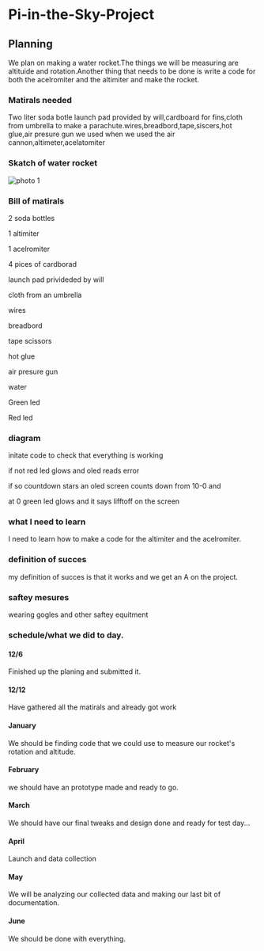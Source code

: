 # Pi-in-the-Sky-Project
## Planning
We plan on making a water rocket.The things we will be measuring are altituide and rotation.Another thing that needs to be done is write a code for both the acelromiter and the altimiter and make the rocket. 
### Matirals needed 
Two liter soda botle launch pad provided by will,cardboard for fins,cloth from umbrella to make a parachute.wires,breadbord,tape,siscers,hot glue,air presure gun we used when we used the air cannon,altimeter,acelatomiter
### Skatch of water rocket
![photo 1](https://user-images.githubusercontent.com/71345217/205986863-ab60c67c-df77-473f-ac91-66d4542f708a.JPG)
### Bill of matirals 
2 soda bottles

1 altimiter

1 acelromiter

4 pices of cardborad

launch pad privideded by will

cloth from an umbrella

wires

breadbord

tape
scissors

hot glue

air presure gun

water

Green led

Red led
### diagram
initate code to check that everything is working

if not red led glows and oled reads error

if so countdown stars an oled screen counts down from 10-0 and 

at 0 green led glows and it says lifftoff on the screen

### what I need to learn
I need to learn how to make a code for the altimiter and the acelromiter.

### definition of succes
my definition of succes is that it works and we get an A on the project.
### saftey mesures
wearing gogles and other saftey equitment
### schedule/what we did to day.
#### 12/6
Finished up the planing and submitted it.

#### 12/12
Have gathered all the matirals and already got work




#### January 
We should be finding code that we could use to measure our rocket's rotation and altitude.

#### February  

we should have an prototype made and ready to go.

#### March 

We should have our final tweaks and design done and ready for test day...

#### April

Launch and data collection

#### May 

We will be analyzing our collected data and making our last bit of documentation.


#### June 

We should be done with everything.






























































